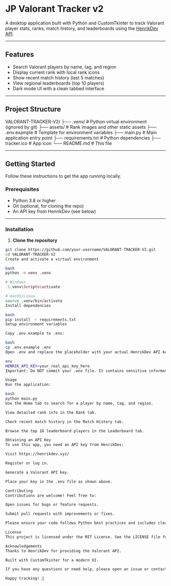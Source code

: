 # JP Valorant Tracker v2

A desktop application built with Python and CustomTkinter to track Valorant player stats, ranks, match history, and leaderboards using the [HenrikDev API](https://henrikdev.xyz/).

---

## Features

- Search Valorant players by name, tag, and region
- Display current rank with local rank icons
- Show recent match history (last 5 matches)
- View regional leaderboards (top 10 players)
- Dark mode UI with a clean tabbed interface

---

## Project Structure

VALORANT-TRACKER-V2/
├── .venv/ # Python virtual environment (ignored by git)
├── assets/ # Rank images and other static assets
├── .env.example # Template for environment variables
├── main.py # Main application entry point
├── requirements.txt # Python dependencies
├── tracker.ico # App icon
└── README.md # This file

---

## Getting Started

Follow these instructions to get the app running locally.

### Prerequisites

- Python 3.8 or higher
- Git (optional, for cloning the repo)
- An API key from HenrikDev (see below)

---

### Installation

1. **Clone the repository**

```bash
git clone https://github.com/your-username/VALORANT-TRACKER-V2.git
cd VALORANT-TRACKER-V2
Create and activate a virtual environment

bash
python -m venv .venv

# Windows
.\.venv\Scripts\activate

# macOS/Linux
source .venv/bin/activate
Install dependencies

bash
pip install -r requirements.txt
Setup environment variables

Copy .env.example to .env:

bash
cp .env.example .env
Open .env and replace the placeholder with your actual HenrikDev API key:

env
HENRIK_API_KEY=your_real_api_key_here
Important: Do NOT commit your .env file. It contains sensitive information.

Usage
Run the application:

bash
python main.py
Use the Home tab to search for a player by name, tag, and region.

View detailed rank info in the Rank tab.

Check recent match history in the Match History tab.

Browse the top 10 leaderboard players in the Leaderboard tab.

Obtaining an API Key
To use this app, you need an API key from HenrikDev:

Visit https://henrikdev.xyz/

Register or log in.

Generate a Valorant API key.

Place your key in the .env file as shown above.

Contributing
Contributions are welcome! Feel free to:

Open issues for bugs or feature requests.

Submit pull requests with improvements or fixes.

Please ensure your code follows Python best practices and includes clear commit messages.

License
This project is licensed under the MIT License. See the LICENSE file for details.

Acknowledgements
Thanks to HenrikDev for providing the Valorant API.

Built with CustomTkinter for a modern UI.

If you have any questions or need help, please open an issue or contact me directly.

Happy tracking! 🎯
